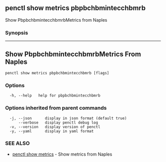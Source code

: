 ## penctl show metrics pbpbchbmintecchbmrb

Show PbpbchbmintecchbmrbMetrics from Naples

### Synopsis



---------------------------------
 Show PbpbchbmintecchbmrbMetrics From Naples 
---------------------------------


```
penctl show metrics pbpbchbmintecchbmrb [flags]
```

### Options

```
  -h, --help   help for pbpbchbmintecchbmrb
```

### Options inherited from parent commands

```
  -j, --json      display in json format (default true)
      --verbose   display penctl debug log
  -v, --version   display version of penctl
  -y, --yaml      display in yaml format
```

### SEE ALSO
* [penctl show metrics](penctl_show_metrics.md)	 - Show metrics from Naples

